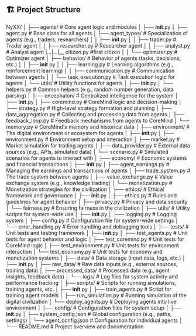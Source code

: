 ## 🏗️ Project Structure

NyXX/
│
├── agents/                    # Core agent logic and modules
│   ├── __init__.py
│   ├── agent.py               # Base class for all agents
│   ├── agent_types/           # Specialization of agents (e.g., traders, researchers)
│   │   ├── __init__.py
│   │   ├── trader.py          # Trader agent
│   │   ├── researcher.py      # Researcher agent
│   │   ├── analyst.py         # Analyst agent
|...|...|__ citizen.py         #first citizen
│   │   └── optimizer.py       # Optimizer agent
│   ├── behavior/              # Behavior of agents (tasks, decisions, etc.)
│   │   ├── __init__.py
│   │   ├── learning.py        # Learning algorithms (e.g., reinforcement learning)
│   │   ├── communication.py   # Communication between agents
│   │   └── task_execution.py  # Task execution logic for agents
│   └── utils/                 # Utility functions for agents
│       ├── __init__.py
│       └── helpers.py         # Common helpers (e.g., random number generation, data parsing)
│
├── encephalon/                  # Centralized intelligence for the system
│   ├── __init__.py
│   ├── coremind.py            # CoreMind logic and decision-making
│   ├── strategy.py            # High-level strategy formation and planning
│   ├── data_aggregation.py    # Collecting and processing data from agents
│   ├── feedback_loop.py       # Feedback mechanisms from agents to CoreMind
│   └── memory.py              # CoreMind's memory and historical data
│
├── environment/               # The digital environment or ecosystem for agents
│   ├── __init__.py
│   ├── environment.py         # Environment setup and interaction
│   ├── market.py              # Market simulation for trading agents
│   ├── data_provider.py       # External data sources (e.g., APIs, simulated data)
│   └── scenario.py            # Simulated scenarios for agents to interact with
│
├── economy/                   # Economic systems and financial transactions
│   ├── __init__.py
│   ├── agent_earnings.py      # Managing the earnings and transactions of agents
│   ├── trade_system.py        # The trade system between agents
│   ├── value_exchange.py      # Value exchange system (e.g., knowledge trading)
│   └── monetization.py        # Monetization strategies for the civilization
│
├── ethics/                    # Ethical framework and governance
│   ├── __init__.py
│   ├── ethics.py              # Rules and guidelines for agent behavior
│   ├── privacy.py             # Privacy and data security
│   └── fairness.py            # Ensuring fairness in the civilization
│
├── utils/                     # Utility scripts for system-wide use
│   ├── __init__.py
│   ├── logging.py             # Logging system
│   ├── config.py              # Configuration file for system-wide settings
│   └── error_handling.py      # Error handling and debugging tools
│
├── tests/                     # Unit tests and testing framework
│   ├── __init__.py
│   ├── test_agents.py         # Unit tests for agent behavior and logic
│   ├── test_coremind.py       # Unit tests for CoreMind logic
│   ├── test_environment.py    # Unit tests for environment interaction
│   └── test_economy.py        # Unit tests for economy and monetization systems
│
├── data/                      # Data storage (input data, logs, etc.)
│   ├── __init__.py
│   ├── raw_data/              # Raw data inputs (e.g., external sources, training data)
│   ├── processed_data/        # Processed data (e.g., agent insights, feedback data)
│   └── logs/                  # Log files for system activity and performance tracking
│
├── scripts/                   # Scripts for running simulations, training agents, etc.
│   ├── __init__.py
│   ├── train_agents.py        # Script for training agent models
│   ├── run_simulation.py      # Running simulation of the digital civilization
│   └── deploy_agents.py       # Deploying agents into live environment
│
├── config/                    # Configuration files for system setup
│   ├── __init__.py
│   ├── system_config.json     # Global configuration (e.g., paths, settings)
│   └── agent_config.json      # Configuration for individual agents
│
└── README.md                  # Project overview and documentation

